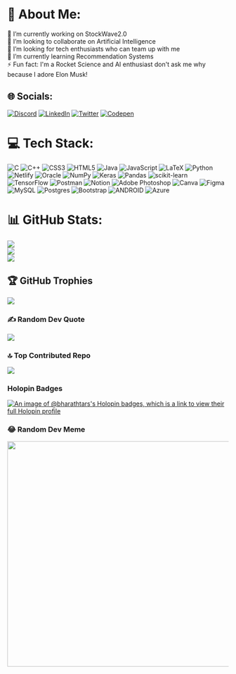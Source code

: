 # 💫 About Me:
🔭 I’m currently working on StockWave2.0<br>👯 I’m looking to collaborate on Artificial Intelligence <br>🤝 I’m looking for tech enthusiasts who can team up with me<br>🌱 I’m currently learning Recommendation Systems<br>⚡ Fun fact: I'm a Rocket Science and AI enthusiast don't ask me why because I adore Elon Musk!


## 🌐 Socials:
[![Discord](https://img.shields.io/badge/Discord-%237289DA.svg?logo=discord&logoColor=white)](https://discord.gg/https://discord.gg/3vSkgRb4) [![LinkedIn](https://img.shields.io/badge/LinkedIn-%230077B5.svg?logo=linkedin&logoColor=white)](https://linkedin.com/in/https://www.linkedin.com/in/bharath-s-81b4bb1a4/) [![Twitter](https://img.shields.io/badge/Twitter-%231DA1F2.svg?logo=Twitter&logoColor=white)](https://twitter.com/https://twitter.com/pheonixreaperr) [![Codepen](https://img.shields.io/badge/Codepen-000000?style=for-the-badge&logo=codepen&logoColor=white)](https://codepen.io/https://codepen.io/bharath-tars) 

# 💻 Tech Stack:
![C](https://img.shields.io/badge/c-%2300599C.svg?style=flat&logo=c&logoColor=white) ![C++](https://img.shields.io/badge/c++-%2300599C.svg?style=flat&logo=c%2B%2B&logoColor=white) ![CSS3](https://img.shields.io/badge/css3-%231572B6.svg?style=flat&logo=css3&logoColor=white) ![HTML5](https://img.shields.io/badge/html5-%23E34F26.svg?style=flat&logo=html5&logoColor=white) ![Java](https://img.shields.io/badge/java-%23ED8B00.svg?style=flat&logo=java&logoColor=white) ![JavaScript](https://img.shields.io/badge/javascript-%23323330.svg?style=flat&logo=javascript&logoColor=%23F7DF1E) ![LaTeX](https://img.shields.io/badge/latex-%23008080.svg?style=flat&logo=latex&logoColor=white) ![Python](https://img.shields.io/badge/python-3670A0?style=flat&logo=python&logoColor=ffdd54) ![Netlify](https://img.shields.io/badge/netlify-%23000000.svg?style=flat&logo=netlify&logoColor=#00C7B7) ![Oracle](https://img.shields.io/badge/Oracle-F80000?style=flat&logo=oracle&logoColor=white) ![NumPy](https://img.shields.io/badge/numpy-%23013243.svg?style=flat&logo=numpy&logoColor=white) ![Keras](https://img.shields.io/badge/Keras-%23D00000.svg?style=flat&logo=Keras&logoColor=white) ![Pandas](https://img.shields.io/badge/pandas-%23150458.svg?style=flat&logo=pandas&logoColor=white) ![scikit-learn](https://img.shields.io/badge/scikit--learn-%23F7931E.svg?style=flat&logo=scikit-learn&logoColor=white) ![TensorFlow](https://img.shields.io/badge/TensorFlow-%23FF6F00.svg?style=flat&logo=TensorFlow&logoColor=white) ![Postman](https://img.shields.io/badge/Postman-FF6C37?style=flat&logo=postman&logoColor=white) ![Notion](https://img.shields.io/badge/Notion-%23000000.svg?style=flat&logo=notion&logoColor=white) ![Adobe Photoshop](https://img.shields.io/badge/adobephotoshop-%2331A8FF.svg?style=flat&logo=adobephotoshop&logoColor=white) ![Canva](https://img.shields.io/badge/Canva-%2300C4CC.svg?style=flat&logo=Canva&logoColor=white) 	![Figma](https://img.shields.io/badge/figma-%23F24E1E.svg?style=flat&logo=figma&logoColor=white) ![MySQL](https://img.shields.io/badge/mysql-%2300f.svg?style=flat&logo=mysql&logoColor=white) ![Postgres](https://img.shields.io/badge/postgres-%23316192.svg?style=flat&logo=postgresql&logoColor=white) ![Bootstrap](https://img.shields.io/badge/bootstrap-%23563D7C.svg?style=flat&logo=bootstrap&logoColor=white) ![ANDROID](https://img.shields.io/badge/android-%2320232a.svg?style=flat&logo=android&logoColor=%a4c639) ![Azure](https://img.shields.io/badge/azure-%230072C6.svg?style=flat&logo=azure-devops&logoColor=white)
# 📊 GitHub Stats:
![](https://github-readme-stats.vercel.app/api?username=bharath-tars&theme=gotham&hide_border=false&include_all_commits=true&count_private=true)<br/>
![](https://github-readme-streak-stats.herokuapp.com/?user=bharath-tars&theme=gotham&hide_border=false)<br/>
![](https://github-readme-stats.vercel.app/api/top-langs/?username=bharath-tars&theme=gotham&hide_border=false&include_all_commits=true&count_private=true&layout=compact)

## 🏆 GitHub Trophies
![](https://github-profile-trophy.vercel.app/?username=bharath-tars&theme=nord&no-frame=true&no-bg=false&margin-w=4)

### ✍️ Random Dev Quote
![](https://quotes-github-readme.vercel.app/api?type=horizontal&theme=dark)

### 🔝 Top Contributed Repo
![](https://github-contributor-stats.vercel.app/api?username=bharath-tars&limit=5&theme=dark&combine_all_yearly_contributions=true)

### Holopin Badges
[![An image of @bharathtars's Holopin badges, which is a link to view their full Holopin profile](https://holopin.me/bharathtars)](https://holopin.io/@bharathtars)

### 😂 Random Dev Meme
<img src="https://rm.up.railway.app/" width="512px"/>
<!-- Proudly created with GPRM ( https://gprm.itsvg.in ) -->
